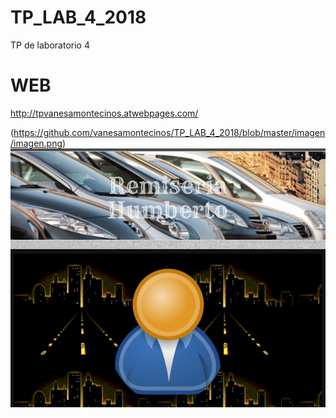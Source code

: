 ﻿# TP_LAB_4_2018
TP de laboratorio 4

# WEB
http://tpvanesamontecinos.atwebpages.com/

 (https://github.com/vanesamontecinos/TP_LAB_4_2018/blob/master/imagen/imagen.png)
<img src="imagen/imagen.png">